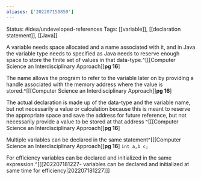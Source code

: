 ```yaml
---
aliases: ['202207150859']
---
```

Status: #idea/undeveloped-references 
Tags: [[variable]], [[declaration statement]], [[Java]]

A variable needs space allocated and a name associated with it, and in Java the variable type needs to specified as Java needs to reserve enough space to store the finite set of values in that data-type.^[[[Computer Science an Interdisciplinary Approach]]**pg 16**]

The name allows the program to refer to the variable later on by providing a handle associated with the memory address where the value is stored.^[[[Computer Science an Interdisciplinary Approach]]**pg 16**]

The actual declaration is made up of the data-type and the variable name, but not necessarily a value or calculation because this is meant to reserve the appropriate space and save the address for future reference, but not necessarily provide a value to be stored at that address ^[[[Computer Science an Interdisciplinary Approach]]**pg 16**]

Multiple variables can be declared in the same statement^[[[Computer Science an Interdisciplinary Approach]]**pg 16**]
`int a,b c;`

For efficiency variables can be declared and initialized in the same expression.^[[[202207181227- variables can be declared and initialized at same time for efficiency|202207181227]]]

